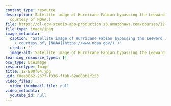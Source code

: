 ```yaml
---
content_type: resource
description: Satellite image of Hurricane Fabian bypassing the Leeward Islands. (Image
  courtesy of NOAA.)
file: https://ol-ocw-studio-app-production.s3.amazonaws.com/courses/12-800-fluid-dynamics-of-the-atmosphere-and-ocean-fall-2004/f8ee3062267ff336ff8b62a803b1f253_12-800f04.jpg
file_type: image/jpeg
image_metadata:
  caption: "Satellite image of Hurricane Fabian bypassing the Leeward Islands. (Image\
    \ courtesy of\_[NOAA](https://www.noaa.gov/).)"
  credit: ''
  image-alt: Satellite image of Hurricane Fabian bypassing the Leeward Islands.
learning_resource_types: []
ocw_type: OCWImage
resourcetype: Image
title: 12-800f04.jpg
uid: f8ee3062-267f-f336-ff8b-62a803b1f253
video_files:
  video_thumbnail_file: null
video_metadata:
  youtube_id: null
---
```

